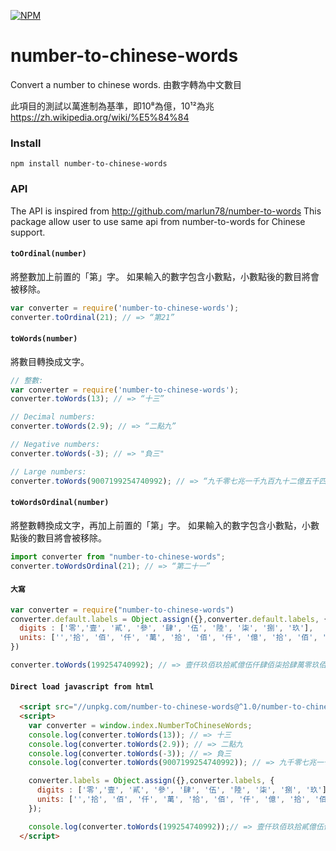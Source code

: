 [![NPM](https://nodei.co/npm/number-to-chinese-words.png)](https://www.npmjs.com/package/number-to-chinese-words)

# number-to-chinese-words
Convert a number to chinese words. 由數字轉為中文數目

此項目的測試以萬進制為基準，即10⁸為億，10¹²為兆
https://zh.wikipedia.org/wiki/%E5%84%84


### Install
`npm install number-to-chinese-words`

### API
The API is inspired from 
http://github.com/marlun78/number-to-words
This package allow user to use same api from number-to-words for Chinese support. 

#### `toOrdinal(number)`
將整數加上前置的「第」字。
如果輸入的數字包含小數點，小數點後的數目將會被移除。
```js
var converter = require('number-to-chinese-words');
converter.toOrdinal(21); // => “第21”
```

#### `toWords(number)`
將數目轉換成文字。
```js
// 整數:
var converter = require('number-to-chinese-words');
converter.toWords(13); // => “十三”

// Decimal numbers:
converter.toWords(2.9); // => “二點九”

// Negative numbers:
converter.toWords(-3); // => "負三"

// Large numbers:
converter.toWords(9007199254740992); // => “九千零七兆一千九百九十二億五千四百七十四萬零九百九十二”
```

#### `toWordsOrdinal(number)`
將整數轉換成文字，再加上前置的「第」字。
如果輸入的數字包含小數點，小數點後的數目將會被移除。
```js
import converter from "number-to-chinese-words";
converter.toWordsOrdinal(21); // => “第二十一”
```

#### `大寫`
```js
var converter = require("number-to-chinese-words")
converter.default.labels = Object.assign({},converter.default.labels, {
  digits : ['零','壹', '貳', '參', '肆', '伍', '陸', '柒', '捌', '玖'],
  units: ['','拾', '佰', '仟', '萬', '拾', '佰', '仟', '億', '拾', '佰', '仟', '兆', '拾', '佰', '仟', '京', '拾', '佰', '仟', '垓']
})

converter.toWords(199254740992); // => 壹仟玖佰玖拾貳億伍仟肆佰柒拾肆萬零玖佰玖拾貳
```

#### `Direct load javascript from html`
```html
  <script src="//unpkg.com/number-to-chinese-words@^1.0/number-to-chinese-words.min.js"></script>
  <script>
    var converter = window.index.NumberToChineseWords;
    console.log(converter.toWords(13)); // => 十三
    console.log(converter.toWords(2.9)); // => 二點九
    console.log(converter.toWords(-3)); // => 負三
    console.log(converter.toWords(9007199254740992)); // => 九千零七兆一千九百九十二億五千四百七十四萬零九百九十二

    converter.labels = Object.assign({},converter.labels, {
      digits : ['零','壹', '貳', '參', '肆', '伍', '陸', '柒', '捌', '玖'],
      units: ['','拾', '佰', '仟', '萬', '拾', '佰', '仟', '億', '拾', '佰', '仟', '兆', '拾', '佰', '仟', '京', '拾', '佰', '仟', '垓']
    });

    console.log(converter.toWords(199254740992));// => 壹仟玖佰玖拾貳億伍仟肆佰柒拾肆萬零玖佰玖拾貳
  </script>
```